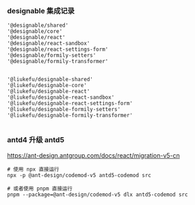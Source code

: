 ### designable 集成记录

```
'@designable/shared'
'@designable/core'
'@designable/react'
'@designable/react-sandbox'
'@designable/react-settings-form'
'@designable/formily-setters'
'@designable/formily-transformer'


'@liukefu/designable-shared'
'@liukefu/designable-core'
'@liukefu/designable-react'
'@liukefu/designable-react-sandbox'
'@liukefu/designable-react-settings-form'
'@liukefu/designable-formily-setters'
'@liukefu/designable-formily-transformer'


```

### antd4 升级 antd5

https://ant-design.antgroup.com/docs/react/migration-v5-cn

```
# 使用 npx 直接运行
npx -p @ant-design/codemod-v5 antd5-codemod src

# 或者使用 pnpm 直接运行
pnpm --package=@ant-design/codemod-v5 dlx antd5-codemod src
```
